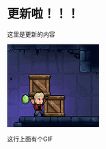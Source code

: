 # 更新啦！！！

这里是更新的内容

![image](https://raw.githubusercontent.com/PixelCrafter42/showcase/main/images/20250304_151338_4065234070593908186.png)

这行上面有个GIF

